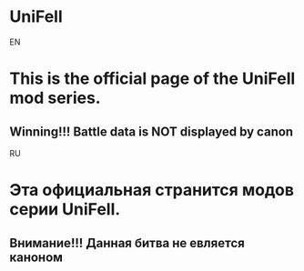# UniFell
<div>EN</div>
<h1>This is the official page of the UniFell mod series.</h1>
<h2>Winning!!! Battle data is NOT displayed by canon</h2>

<div>RU</div>
<h1>Эта официальная странится модов серии UniFell.</h1>
<h2>Внимание!!! Данная битва не евляется каноном</h2>